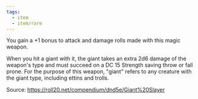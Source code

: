```yaml
---
tags:
  - item
  - item/rare
---
```

You gain a +1 bonus to attack and damage rolls made with this magic weapon.

When you hit a giant with it, the giant takes an extra 2d6 damage of the weapon's type and must succeed on a DC 15 Strength saving throw or fall prone. For the purpose of this weapon, "giant" refers to any creature with the giant type, including ettins and trolls.

Source: https://roll20.net/compendium/dnd5e/Giant%20Slayer